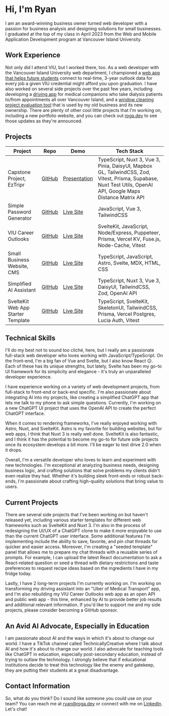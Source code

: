 # Hi, I'm Ryan

I am an award-winning business owner turned web developer with a passion for business analysis and designing solutions for small businesses. I graduated at the top of my class in April 2023 from the Web and Mobile Application Development program at Vancouver Island University.

## Work Experience

Not only did I attend VIU, but I worked there, too. As a web developer with the Vancouver Island University web department, I championed a [web app that helps future students](https://career-outlooks.viu.ca) connect to real-time, 3-year outlook data for every job a given VIU credential might afford you upon graduation. I have also worked on several side projects over the past few years, including developing a [driving app](https://eztripr.com) for medical companions who take dialysis patients to/from appointments all over Vancouver Island, and a [window cleaning project evaluation tool](https://www.ezeval.app/) that is used by my old business and its new ownership. There are plenty of other cool little projects that I'm working on, including a new portfolio website, and you can check out [roga.dev](https://roga.dev) to see those updates as they're announced.

## Projects

| Project | Repo | Demo | Tech Stack |
| --- | --- | --- | --- |
| Capstone Project, EzTripr | [GitHub](https://github.com/rogadev/capstone) | [Presentation](https://www.canva.com/design/DAFfid4eMDA/XdWkNkor_7pZTy1r3YTySw/edit?utm_content=DAFfid4eMDA&utm_campaign=designshare&utm_medium=link2&utm_source=sharebutton) | TypeScript, Nuxt 3, Vue 3, Pinia, DaisyUI, Mapbox GL, TailwindCSS, Zod, Vitest, Prisma, Supabase, Nuxt Test Utils, OpenAI API, Google Maps Distance Matrix API |
| Simple Password Generator | [GitHub](https://github.com/rogadev/roga-password-generator) | [Live Site](https://passwords.roga.dev) | JavaScript, Vue 3, TailwindCSS |
| VIU Career Outlooks | [GitHub](https://github.com/rogadev/viu-career-outlooks) | [Live Site](https://viu-career-outlooks.vercel.app/) | SvelteKit, JavaScript, Node/Express, Puppeteer, Prisma, Vercel KV, Fuse.js, Node-Cache, Vitest | 
| Small Business Website, CMS | [GitHub](https://github.com/rogadev/ITAS268_FinalProject) | [Live Site](https://victoria.mossaway.ca/) | TypeScript, JavaScript, Astro, Svelte, MDX, HTML, CSS |
| Simplified AI Assistant | [GitHub](https://github.com/rogadev/genny) | [Live Site](https://genny.roga.dev) | TypeScript, Nuxt 3, Vue 3, DaisyUI, TailwindCSS, Zod, OpenAI API |
| SvelteKit Web App Starter Template | [GitHub](https://github.com/rogadev/sveltekit-web-app-starter) | [Live Site](https://vercel.com/roga-dev/sveltekit-web-app-starter) | TypeScript, SvelteKit, SkeletonUI, TailwindCSS, Prisma, Vercel Postgres, Lucia Auth, Vitest |

## Technical Skills

I'll do my best not to sound too cliché, here, but I really am a passionate full-stack web developer who loves working with JavaScript/TypeScript. On the front-end, I'm a big fan of Vue and Svelte, but I also know React 😉. Each of these has its unique strengths, but lately, Svelte has been my go-to UI framework for its simplicity and elegance - it's truly an unparalleled developer experience.

I have experience working on a variety of web development projects, from full-stack to front-end or back-end specific. I'm also passionate about integrating AI into my projects, like creating a simplified ChatGPT app that lets me talk to my phone to ask simple questions. Currently, I'm working on a new ChatGPT UI project that uses the OpenAI API to create the perfect ChatGPT interface.

When it comes to rendering frameworks, I've really enjoyed working with Astro, Nuxt, and SvelteKit. Astro is my favorite for building websites, but for web apps, I think that Nuxt 3 is really well done. SvelteKit is also fantastic, and I think it has the potential to become my go-to for future side projects once its ecosystem develops a bit more. I'll be eager to test drive 2.0 when it drops.

Overall, I'm a versatile developer who loves to learn and experiment with new technologies. I'm exceptional at analyzing business needs, designing business logic, and crafting solutions that solve problems my clients didn't even realize they had. Whether it's building sleek front-ends or robust back-ends, I'm passionate about crafting high-quality solutions that bring value to users.

## Current Projects

There are several side projects that I've been working on but haven't released yet, including various starter templates for different web frameworks such as SvelteKit and Nuxt 3. I'm also in the process of redesigning the UI/UX of a ChatGPT clone to make it more enjoyable to use than the current ChatGPT user interface. Some additional features I'm implementing include the ability to save, favorite, and pin chat threads for quicker and easier access. Moreover, I'm creating a "seeded template" panel that allows me to prepare my chat threads with a reusable series of prompts. For example, I can upload the latest React documentation to ask a React-related question or seed a thread with dietary restrictions and taste preferences to request recipe ideas based on the ingredients I have in my fridge today.

Lastly, I have 2 long-term projects I'm currently working on. I'm working on transforming my driving assistant into an "Uber of Medical Transport" app, and I'm also rebuilding my VIU Career Outlooks web app as an open API and public web app - this time, enhanced by AI to provide better job results and additional relevant information. If you'd like to support me and my side projects, please consider becoming a GitHub sponsor.

## An Avid AI Advocate, Especially in Education

I am passionate about AI and the ways in which it's about to change our world. I have a TikTok channel called TechnicallyCreative where I talk about AI and how it's about to change our world. I also advocate for teaching tools like ChatGPT in education, especially post-secondary education, instead of trying to outlaw the technology. I strongly believe that if educational institutions decide to treat this technology like the enemy and gatekeep, they are putting their students at a great disadvantage.

## Contact Information

So, what do you think? Do I sound like someone you could use on your team? You can reach me at [ryan@roga.dev](mailto:ryan@roga.dev) or connect with me on [LinkedIn](https://www.linkedin.com/in/ryanroga). Let's chat!
